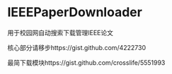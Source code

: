 IEEEPaperDownloader
===================

用于校园网自动搜索下载管理IEEE论文

核心部分请移步https://gist.github.com/4222730

最简下载模块https://gist.github.com/crosslife/5551993
